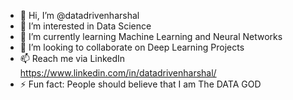 - 👋 Hi, I’m @datadrivenharshal
- 👀 I’m interested in Data Science
- 🌱 I’m currently learning Machine Learning and Neural Networks
- 💞️ I’m looking to collaborate on Deep Learning Projects
- 📫 Reach me via LinkedIn https://www.linkedin.com/in/datadrivenharshal/
- ⚡ Fun fact: People should believe that I am The DATA GOD

<!---
datadrivenharshal/datadrivenharshal is a ✨ special ✨ repository because its `README.md` (this file) appears on your GitHub profile.
You can click the Preview link to take a look at your changes.
--->
